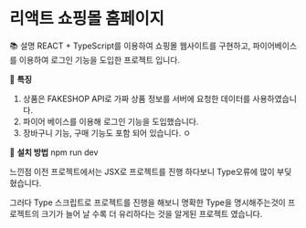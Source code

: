 # 리액트 쇼핑몰 홈페이지 

📚 설명
REACT + TypeScript를 이용하여 쇼핑몰 웹사이트를 구현하고, 파이어베이스를 이용하여 로그인 기능을 도입한 프로젝트 입니다. 

🌟 __특징__
1. 상품은 FAKESHOP API로 가짜 상품 정보를 서버에 요청한 데이터를 사용하였습니다. 
2. 파이어 베이스를 이용해 로그인 기능을 도입했습니다. 
3. 장바구니 기능, 구매 기능도 포함 되어 있습니다. ㅇ 

🚀 __설치 방법__
npm run dev 


느낀점
이전 프로젝트에서는 JSX로 프로젝트를 진행 하다보니 Type오류에 많이 부딪혔습니다. 

그러다 Type 스크립트로 프로젝트를 진행을 해보니 
명확한 Type을 명시해주는것이 프로젝트의 크기가 늘어 날 수록 더 유리하다는 것을 알게된 프로젝트 였습니다. 


